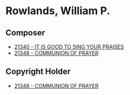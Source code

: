 # Rowlands, William P.

## Composer

- [21340 - IT IS GOOD TO SING YOUR PRAISES](/hymns/21340.md)
- [21348 - COMMUNION OF PRAYER](/hymns/21348.md)

## Copyright Holder

- [21348 - COMMUNION OF PRAYER](/hymns/21348.md)

